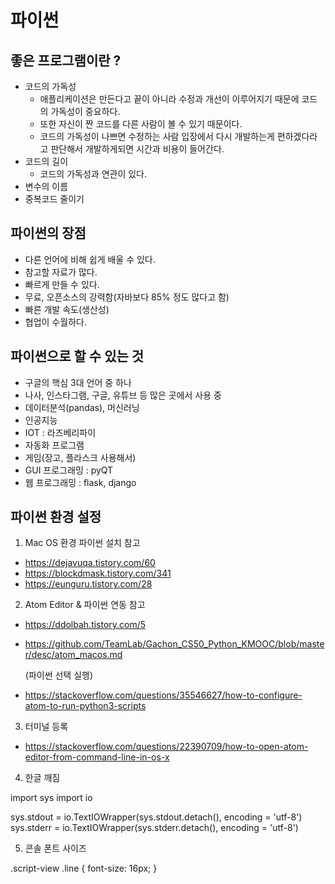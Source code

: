 # 파이썬

## 좋은 프로그램이란 ? 

- 코드의 가독성
  - 애플리케이션은 만든다고 끝이 아니라 수정과 개선이 이루어지기 때문에 코드의 가독성이 중요하다.
  - 또한 자신이 짠 코드를 다른 사람이 볼 수 있기 때문이다.
  - 코드의 가독성이 나쁘면 수정하는 사람 입장에서 다시 개발하는게 편하겠다라고 판단해서 개발하게되면 시간과 비용이 들어간다.
- 코드의 길이
  - 코드의 가독성과 연관이 있다.
- 변수의 이름
- 중복코드 줄이기

## 파이썬의 장점

- 다른 언어에 비해 쉽게 배울 수 있다.
- 참고할 자료가 많다.
- 빠르게 만들 수 있다.
- 무료, 오픈소스의 강력함(자바보다 85% 정도 많다고 함)
- 빠른 개발 속도(생산성)
- 협업이 수월하다.

## 파이썬으로 할 수 있는 것

- 구글의 핵심 3대 언어 중 하나
- 나사, 인스타그램, 구글, 유튜브 등 많은 곳에서 사용 중
- 데이터분석(pandas), 머신러닝
- 인공지능
- IOT : 라즈베리파이
- 자동화 프로그램
- 게임(장고, 플라스크 사용해서)
- GUI 프로그래밍 : pyQT
- 웹 프로그래밍 : flask, django

## 파이썬 환경 설정

1. Mac OS 환경 파이썬 설치 참고

- https://dejavuqa.tistory.com/60
- https://blockdmask.tistory.com/341
- https://eunguru.tistory.com/28

2. Atom Editor & 파이썬 연동 참고

- https://ddolbah.tistory.com/5
- https://github.com/TeamLab/Gachon_CS50_Python_KMOOC/blob/master/desc/atom_macos.md

  (파이썬 선택 실행)
- https://stackoverflow.com/questions/35546627/how-to-configure-atom-to-run-python3-scripts

3. 터미널 등록

- https://stackoverflow.com/questions/22390709/how-to-open-atom-editor-from-command-line-in-os-x

4. 한글 깨짐

import sys
import io

sys.stdout = io.TextIOWrapper(sys.stdout.detach(), encoding = 'utf-8')
sys.stderr = io.TextIOWrapper(sys.stderr.detach(), encoding = 'utf-8')

5. 콘솔 폰트 사이즈

.script-view .line {
	font-size: 16px;
}


